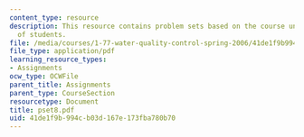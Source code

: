 ```yaml
---
content_type: resource
description: This resource contains problem sets based on the course understanding
  of students.
file: /media/courses/1-77-water-quality-control-spring-2006/41de1f9b994cb03d167e173fba780b70_pset8.pdf
file_type: application/pdf
learning_resource_types:
- Assignments
ocw_type: OCWFile
parent_title: Assignments
parent_type: CourseSection
resourcetype: Document
title: pset8.pdf
uid: 41de1f9b-994c-b03d-167e-173fba780b70
---
```

